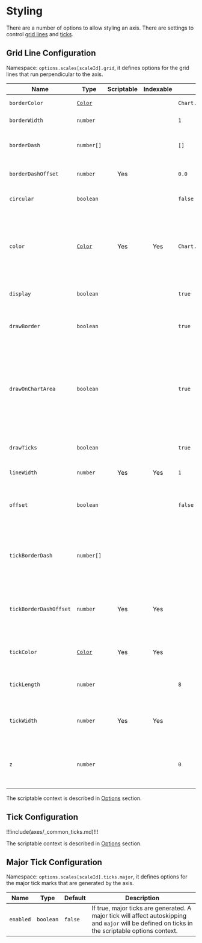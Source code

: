 # Styling

There are a number of options to allow styling an axis. There are settings to control [grid lines](#grid-line-configuration) and [ticks](#tick-configuration).

## Grid Line Configuration

Namespace: `options.scales[scaleId].grid`, it defines options for the grid lines that run perpendicular to the axis.

| Name                   | Type                            | Scriptable | Indexable | Default                      | Description                                                                                                                                                  |
| ---------------------- | ------------------------------- | :--------: | :-------: | ---------------------------- | ------------------------------------------------------------------------------------------------------------------------------------------------------------ |
| `borderColor`          | [`Color`](../general/colors.md) |            |           | `Chart.defaults.borderColor` | The color of the border line.                                                                                                                                |
| `borderWidth`          | `number`                        |            |           | `1`                          | The width of the border line.                                                                                                                                |
| `borderDash`           | `number[]`                      |            |           | `[]`                         | Length and spacing of dashes on grid lines. See [MDN](https://developer.mozilla.org/en-US/docs/Web/API/CanvasRenderingContext2D/setLineDash).                |
| `borderDashOffset`     | `number`                        |    Yes     |           | `0.0`                        | Offset for line dashes. See [MDN](https://developer.mozilla.org/en-US/docs/Web/API/CanvasRenderingContext2D/lineDashOffset).                                 |
| `circular`             | `boolean`                       |            |           | `false`                      | If true, gridlines are circular (on radar chart only).                                                                                                       |
| `color`                | [`Color`](../general/colors.md) |    Yes     |    Yes    | `Chart.defaults.borderColor` | The color of the grid lines. If specified as an array, the first color applies to the first grid line, the second to the second grid line, and so on.        |
| `display`              | `boolean`                       |            |           | `true`                       | If false, do not display grid lines for this axis.                                                                                                           |
| `drawBorder`           | `boolean`                       |            |           | `true`                       | If true, draw a border at the edge between the axis and the chart area.                                                                                      |
| `drawOnChartArea`      | `boolean`                       |            |           | `true`                       | If true, draw lines on the chart area inside the axis lines. This is useful when there are multiple axes and you need to control which grid lines are drawn. |
| `drawTicks`            | `boolean`                       |            |           | `true`                       | If true, draw lines beside the ticks in the axis area beside the chart.                                                                                      |
| `lineWidth`            | `number`                        |    Yes     |    Yes    | `1`                          | Stroke width of grid lines.                                                                                                                                  |
| `offset`               | `boolean`                       |            |           | `false`                      | If true, grid lines will be shifted to be between labels. This is set to `true` for a bar chart by default.                                                  |
| `tickBorderDash`       | `number[]`                      |            |           |                              | Length and spacing of the tick mark line. If not set, defaults to the grid line `borderDash` value.                                                          |
| `tickBorderDashOffset` | `number`                        |    Yes     |    Yes    |                              | Offset for the line dash of the tick mark. If unset, defaults to the grid line `borderDashOffset` value                                                      |
| `tickColor`            | [`Color`](../general/colors.md) |    Yes     |    Yes    |                              | Color of the tick line. If unset, defaults to the grid line color.                                                                                           |
| `tickLength`           | `number`                        |            |           | `8`                          | Length in pixels that the grid lines will draw into the axis area.                                                                                           |
| `tickWidth`            | `number`                        |    Yes     |    Yes    |                              | Width of the tick mark in pixels. If unset, defaults to the grid line width.                                                                                 |
| `z`                    | `number`                        |            |           | `0`                          | z-index of gridline layer. Values &lt;= 0 are drawn under datasets, &gt; 0 on top.                                                                           |

The scriptable context is described in [Options](../general/options.md#tick) section.

## Tick Configuration

!!!include(axes/\_common_ticks.md)!!!

The scriptable context is described in [Options](../general/options.md#tick) section.

## Major Tick Configuration

Namespace: `options.scales[scaleId].ticks.major`, it defines options for the major tick marks that are generated by the axis.

| Name      | Type      | Default | Description                                                                                                                                       |
| --------- | --------- | ------- | ------------------------------------------------------------------------------------------------------------------------------------------------- |
| `enabled` | `boolean` | `false` | If true, major ticks are generated. A major tick will affect autoskipping and `major` will be defined on ticks in the scriptable options context. |
